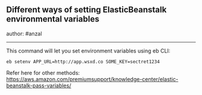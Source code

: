 Different ways of setting ElasticBeanstalk environmental variables
---

author: #anzal 

---

This command will let you set environment variables using eb CLI:

```
eb setenv APP_URL=http://app.wsxd.co SOME_KEY=sectret1234
```


Refer here for other methods: https://aws.amazon.com/premiumsupport/knowledge-center/elastic-beanstalk-pass-variables/